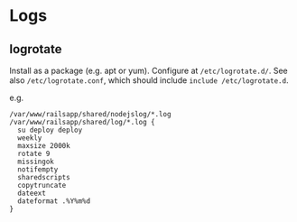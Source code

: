 # Logs

## logrotate

Install as a package (e.g. apt or yum). Configure at `/etc/logrotate.d/`. See also `/etc/logrotate.conf`, which should include `include /etc/logrotate.d`.

e.g.
```
/var/www/railsapp/shared/nodejslog/*.log /var/www/railsapp/shared/log/*.log {
  su deploy deploy
  weekly
  maxsize 2000k
  rotate 9
  missingok
  notifempty
  sharedscripts
  copytruncate
  dateext
  dateformat .%Y%m%d
}
```
